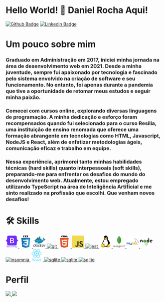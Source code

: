 # Hello World! 👋 Daniel Rocha Aqui!

[![Github Badge](https://img.shields.io/badge/-Github-000?style=flat-square&logo=Github&logoColor=white&link=https://github.com/fagnerpsantos)](https://github.com/Daniel-Roch)
[![Linkedin Badge](https://img.shields.io/badge/-LinkedIn-blue?style=flat-square&logo=Linkedin&logoColor=white&link=https://www.linkedin.com/in/fagnerpsantos/)](https://www.linkedin.com/in/daniel-de-lemos-rocha-dev)

# Um pouco sobre mim
### Graduado em Administração em 2017, iniciei minha jornada na área de desenvolvimento web em 2021. Desde a minha juventude, sempre fui apaixonado por tecnologia e fascinado pelo sistema envolvido na criação de software e seu funcionamento. No entanto, foi apenas durante a pandemia que tive a oportunidade de retomar meus estudos e seguir minha paixão.

### Comecei com cursos online, explorando diversas linguagens de programação. A minha dedicação e esforço foram recompensados quando fui selecionado para o curso Resilia, uma instituição de ensino renomada que oferece uma formação abrangente em tecnologias como HTML, Javascript, NodeJS e React, além de enfatizar metodologias ágeis, comunicação eficaz e trabalho em equipe.

### Nessa experiência, aprimorei tanto minhas habilidades técnicas (hard skills) quanto interpessoais (soft skills), preparando-me para enfrentar os desafios do mundo do desenvolvimento web. Atualmente, estou empregado utilizando TypeScript na área de Inteligência Artificial e me sinto realizado na profissão que escolhi. Que venham novos desafios!

# 🛠️ Skills
<p align="left"> 
  <a href="https://getbootstrap.com" target="_blank"> <img src="https://raw.githubusercontent.com/devicons/devicon/master/icons/bootstrap/bootstrap-plain-wordmark.svg" alt="bootstrap" width="40" height="40"/> </a> <a href="https://www.w3schools.com/css/" target="_blank"> <img src="https://raw.githubusercontent.com/devicons/devicon/master/icons/css3/css3-original-wordmark.svg" alt="css3" width="40" height="40"/> </a> <a href="https://www.docker.com/" target="_blank"> <img src="https://raw.githubusercontent.com/devicons/devicon/master/icons/docker/docker-original-wordmark.svg" alt="docker" width="40" height="40"/> </a> <a href="https://git-scm.com/" target="_blank"> <img src="https://www.vectorlogo.zone/logos/git-scm/git-scm-icon.svg" alt="git" width="40" height="40"/> </a> <a href="https://www.w3.org/html/" target="_blank"> <img src="https://raw.githubusercontent.com/devicons/devicon/master/icons/html5/html5-original-wordmark.svg" alt="html5" width="40" height="40"/> </a> <a href="https://developer.mozilla.org/en-US/docs/Web/JavaScript" target="_blank"> <img src="https://raw.githubusercontent.com/devicons/devicon/master/icons/javascript/javascript-original.svg" alt="javascript" width="40" height="40"/> </a> <a href="https://jestjs.io" target="_blank"> <img src="https://www.vectorlogo.zone/logos/jestjsio/jestjsio-icon.svg" alt="jest" width="40" height="40"/> </a> <a href="https://www.linux.org/" target="_blank"> <img src="https://raw.githubusercontent.com/devicons/devicon/master/icons/linux/linux-original.svg" alt="linux" width="40" height="40"/> </a> <a href="https://www.mongodb.com/" target="_blank"> <img src="https://raw.githubusercontent.com/devicons/devicon/master/icons/mongodb/mongodb-original-wordmark.svg" alt="mongodb" width="40" height="40"/> </a> <a href="https://www.mysql.com/" target="_blank"> <img src="https://raw.githubusercontent.com/devicons/devicon/master/icons/mysql/mysql-original-wordmark.svg" alt="mysql" width="40" height="40"/> </a> <a href="https://nodejs.org" target="_blank"> <img src="https://raw.githubusercontent.com/devicons/devicon/master/icons/nodejs/nodejs-original-wordmark.svg" alt="nodejs" width="40" height="40"/> </a> <a href="https://insomnia.rest" target="_blank"> <img src="https://seeklogo.com/images/I/insomnia-logo-A35E09EB19-seeklogo.com.png" alt="insomnia" width="40" height="40"/> </a> <a href="https://reactjs.org/" target="_blank"> <img src="https://raw.githubusercontent.com/devicons/devicon/master/icons/react/react-original-wordmark.svg" alt="react" width="40" height="40"/> </a> <a href="https://www.sqlite.org/" target="_blank"> <img src="https://www.vectorlogo.zone/logos/sqlite/sqlite-icon.svg" alt="sqlite" width="40" height="40"/> </a>  
<a href="https://cdn3.iconfinder.com/data/icons/logos-and-brands-adobe/512/267_Python-512.png" target="_blank"> <img src="https://cdn3.iconfinder.com/data/icons/logos-and-brands-adobe/512/267_Python-512.png" alt="sqlite" width="40" height="40"/> </a>
<a href="https://static-00.iconduck.com/assets.00/c-sharp-c-icon-1822x2048-wuf3ijab.png" target="_blank"> <img src="https://static-00.iconduck.com/assets.00/c-sharp-c-icon-1822x2048-wuf3ijab.png" alt="sqlite" width="40" height="40"/> </a>
</p>

# Perfil
<div>
  <a href="https://github.com/Roch-Daniel/">
    <img height="180em" src="https://github-readme-stats.vercel.app/api?username=Roch-Daniel&show_icons=true&theme=dracula&include_all_commits=true&count_private=true" />
    <img height="180em" src="https://github-readme-stats.vercel.app/api/top-langs/?username=Roch-Daniel&layout=compact&langs_count=7&theme=dracula"/>
  </a>
</div>
